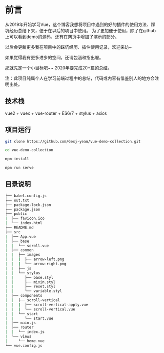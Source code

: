 
# 前言

从2019年开始学习Vue，这个博客我想将项目中遇到的好的插件的使用方法、踩坑经历总结下来，便于在以后的项目中使用。
为了更加便于使用，除了在github上可以看到demo的源码，还有在网页中增加了演示的部分。

以后会更新更多我在项目中的踩坑经历、插件使用记录，欢迎来访~

如果觉得我有更多进步的空间，还请包涵和指出喔。

那就先定一个小目标吧~~ 2020年要完成20+篇的总结。

注：此项目纯属个人在学习前端过程中的总结，代码或内容有借鉴别人的地方会注明出处。

## 技术栈

vue2 + vuex + vue-router + ES6/7 + stylus + axios

## 项目运行

```bash
git clone https://github.com/Gesj-yean/vue-demo-collection.git

cd vue-demo-collection

npm install

npm run serve
```

## 目录说明

```bash
├── babel.config.js
├── out.txt
├── package-lock.json
├── package.json
├── public
|  ├── favicon.ico
|  └── index.html
├── README.md
├── src
|  ├── App.vue
|  ├── base
|  |  └── scroll.vue
|  ├── common
|  |  ├── images
|  |  |  ├── arrow-left.png
|  |  |  └── arrow-right.png
|  |  ├── js
|  |  └── stylus
|  |     ├── base.styl
|  |     ├── mixin.styl
|  |     ├── reset.styl
|  |     └── variable.styl
|  ├── components
|  |  ├── scroll-vertical
|  |  |  ├── scroll-vertical-apply.vue
|  |  |  └── scroll-vertical.vue
|  |  └── start
|  |     └── start.vue
|  ├── main.js
|  ├── router
|  |  └── index.js
|  └── views
|     └── home.vue
└── vue.config.js
```
